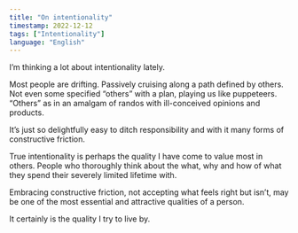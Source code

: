 ```yaml
---
title: "On intentionality"
timestamp: 2022-12-12
tags: ["Intentionality"]
language: "English"
---
```


I’m thinking a lot about intentionality lately.

Most people are drifting. Passively cruising along a path defined by others. Not even some specified “others” with a plan, playing us like puppeteers. “Others” as in an amalgam of randos with ill-conceived opinions and products.

It’s just so delightfully easy to ditch responsibility and with it many forms of constructive friction.

True intentionality is perhaps the quality I have come to value most in others. People who thoroughly think about the what, why and how of what they spend their severely limited lifetime with.

Embracing constructive friction, not accepting what feels right but isn’t, may be one of the most essential and attractive qualities of a person.

It certainly is the quality I try to live by.

